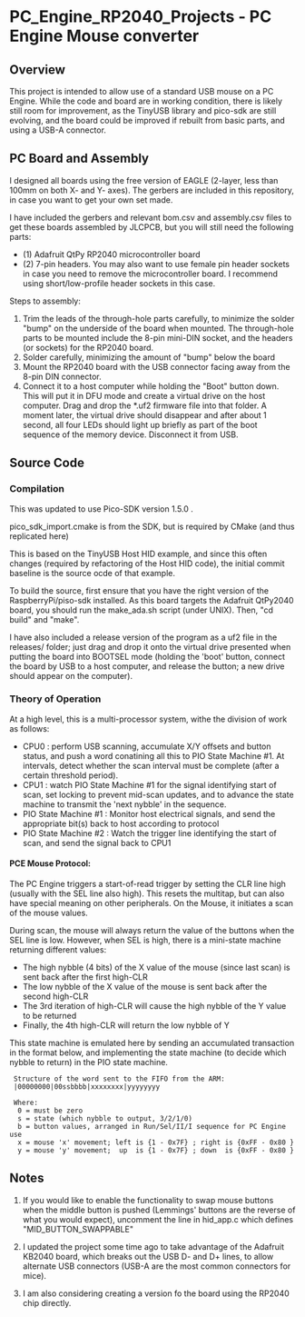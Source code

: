 # PC_Engine_RP2040_Projects - PC Engine Mouse converter

## Overview

This project is intended to allow use of a standard USB mouse on a PC Engine.
While the code and board are in working condition, there is likely still room for improvement,
as the TinyUSB library and pico-sdk are still evolving, and the board could be improved if rebuilt from
basic parts, and using a USB-A connector.


## PC Board and Assembly

I designed all boards using the free version of EAGLE (2-layer, less than 100mm on both X- and Y- axes).
The gerbers are included in this repository, in case you want to get your own set made.

I have included the gerbers and relevant bom.csv and assembly.csv files to get these boards
assembled by JLCPCB, but you will still need the following parts:
- (1) Adafruit QtPy RP2040 microcontroller board
- (2) 7-pin headers.  You may also want to use female pin header sockets in case you need to remove the microcontroller board.
I recommend using short/low-profile header sockets in this case.

Steps to assembly:
1. Trim the leads of the through-hole parts carefully, to minimize the solder "bump" on the underside of the board when mounted.
The through-hole parts to be mounted include the 8-pin mini-DIN socket, and the headers (or sockets) for the RP2040 board.
2. Solder carefully, minimizing the amount of "bump" below the board
3. Mount the RP2040 board with the USB connector facing away from the 8-pin DIN connector.
4. Connect it to a host computer while holding the "Boot" button down.  This will put it in DFU mode and create a virtual drive
on the host computer.  Drag and drop the *.uf2 firmware file into that folder.  A moment later, the virtual drive should disappear
and after about 1 second, all four LEDs should light up briefly as part of the boot sequence of the memory device.  Disconnect it from USB.


## Source Code

### Compilation

This was updated to use Pico-SDK version 1.5.0 .

pico_sdk_import.cmake is from the SDK, but is required by CMake (and thus replicated here)

This is based on the TinyUSB Host HID example, and since this often changes (required by refactoring of
the Host HID code), the initial commit baseline is the source ocde of that example.

To build the source, first ensure that you have the right version of the RaspberryPi/piso-sdk installed.
As this board targets the Adafruit QtPy2040 board, you should run the make_ada.sh script (under UNIX).
Then, "cd build" and "make".

I have also included a release version of the program as a uf2 file in the releases/ folder; just drag and drop it
onto the virtual drive presented when putting the board into BOOTSEL mode (holding the 'boot' button, connect the
board by USB to a host computer, and release the button; a new drive should appear on the computer).

### Theory of Operation

At a high level, this is a multi-processor system, withe the division of work as follows:
- CPU0 : perform USB scanning, accumulate X/Y offsets and button status, and push a word conatining all this to PIO State Machine #1.
At intervals, detect whether the scan interval must be complete (after a certain threshold period).
- CPU1 : watch PIO State Machine #1 for the signal identifying start of scan, set locking to prevent mid-scan updates, and to advance the state machine to transmit the 'next nybble' in the sequence.
- PIO State Machine #1 : Monitor host electrical signals, and send the appropriate bit(s) back to host according to protocol
- PIO State Machine #2 : Watch the trigger line identifying the start of scan, and send the signal back to CPU1

#### PCE Mouse Protocol:

The PC Engine triggers a start-of-read trigger by setting the CLR line high (usually with
the SEL line also high).  This resets the multitap, but can also have special meaning on other
peripherals.  On the Mouse, it initiates a scan of the mouse values.

During scan, the mouse will always return the value of the buttons when the SEL line is low.
However, when SEL is high, there is a mini-state machine returning different values:
- The high nybble (4 bits) of the X value of the mouse (since last scan) is sent back after the first high-CLR
- The low nybble of the X value of the mouse is sent back after the second high-CLR
- The 3rd iteration of high-CLR will cause the high nybble of the Y value to be returned
- Finally, the 4th high-CLR will return the low nybble of Y

This state machine is emulated here by sending an accumulated transaction in the format below, and
implementing the state machine (to decide which nybble to return) in the PIO state machine.

     Structure of the word sent to the FIFO from the ARM:
     |00000000|00ssbbbb|xxxxxxxx|yyyyyyyy

     Where:
      0 = must be zero
      s = state (which nybble to output, 3/2/1/0)
      b = button values, arranged in Run/Sel/II/I sequence for PC Engine use
      x = mouse 'x' movement; left is {1 - 0x7F} ; right is {0xFF - 0x80 }
      y = mouse 'y' movement;  up  is {1 - 0x7F} ; down  is {0xFF - 0x80 }
 


## Notes

1. If you would like to enable the functionality to swap mouse buttons when the middle button is pushed (Lemmings'
buttons are the reverse of what you would expect), uncomment the line in hid_app.c which defines "MID_BUTTON_SWAPPABLE"

2. I updated the project some time ago to take advantage of the Adafruit KB2040 board, which breaks out the USB D- and D+
lines, to allow alternate USB connectors (USB-A are the most common connectors for mice).

3. I am also considering creating a version fo the board using the RP2040 chip directly.
